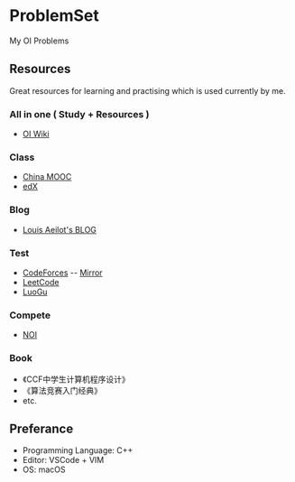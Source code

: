 # ProblemSet
My OI Problems

## Resources

Great resources for learning and practising which is used currently by me.

### All in one ( Study + Resources )

- [OI Wiki](https://oi-wiki.org/)

### Class

- [China MOOC](https://www.icourse163.org/)
- [edX](https://www.edx.org/)

### Blog

- [Louis Aeilot's BLOG](https://blog.aeilot.vercel.app)

### Test

- [CodeForces](https://codeforces.com/)  --  [Mirror](https://codeforces.ml/)
- [LeetCode](https://leetcode-cn.com/)
- [LuoGu](https://www.luogu.com.cn/)

### Compete

- [NOI](http://www.noi.cn/)

### Book

- 《CCF中学生计算机程序设计》
- 《算法竞赛入门经典》
- etc.

## Preferance

- Programming Language: C++
- Editor: VSCode + VIM
- OS: macOS
